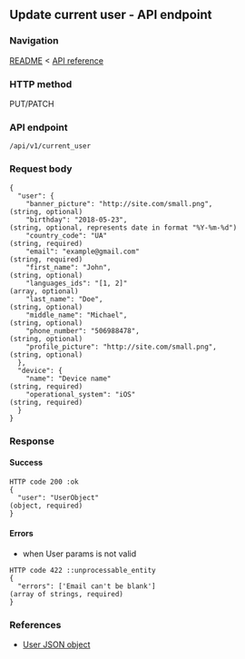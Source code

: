 ## Update current user - API endpoint

### Navigation
[README](../../../../README.md)
<
[API reference](../../../api_reference.md)

### HTTP method
PUT/PATCH

### API endpoint
`/api/v1/current_user`

### Request body
```
{
  "user": {
    "banner_picture": "http://site.com/small.png",                              (string, optional)
    "birthday": "2018-05-23",                                                   (string, optional, represents date in format "%Y-%m-%d")
    "country_code": "UA"                                                        (string, required)
    "email": "example@gmail.com"                                                (string, required)
    "first_name": "John",                                                       (string, optional)
    "languages_ids": "[1, 2]"                                                   (array, optional)
    "last_name": "Doe",                                                         (string, optional)
    "middle_name": "Michael",                                                   (string, optional)
    "phone_number": "506988478",                                                (string, optional)
    "profile_picture": "http://site.com/small.png",                             (string, optional)
  },
  "device": {
    "name": "Device name"                                                       (string, required)
    "operational_system": "iOS"                                                 (string, required)
  }
}
```

### Response
#### Success
```
HTTP code 200 :ok
{
  "user": "UserObject"                                                          (object, required)
}
```

#### Errors
- when User params is not valid
```
HTTP code 422 ::unprocessable_entity
{
  "errors": ['Email can't be blank']                                            (array of strings, required)
}
```

### References
- [User JSON object](../../../json_objects/user.md)
